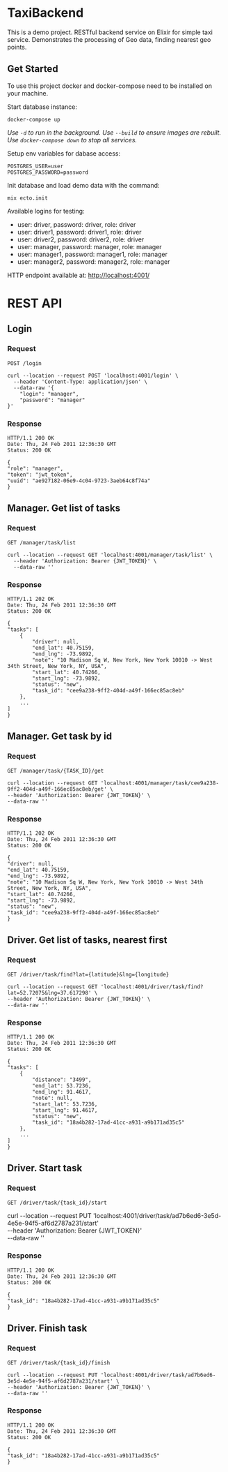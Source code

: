 # TaxiBackend

This is a demo project. RESTful backend service on Elixir for simple taxi service.
Demonstrates the processing of Geo data, finding nearest geo points.

## Get Started

To use this project docker and docker-compose need to be installed on your machine.

Start database instance:
```
docker-compose up
```

*Use `-d` to run in the background.*
*Use `--build` to ensure images are rebuilt.*
*Use `docker-compose down` to stop all services.*

Setup env variables for dabase access:
```
POSTGRES_USER=user
POSTGRES_PASSWORD=password
```


Init database and load demo data with the command:
```
mix ecto.init
```
Available logins for testing:
- user: driver, password: driver, role: driver
- user: driver1, password: driver1, role: driver
- user: driver2, password: driver2, role: driver
- user: manager, password: manager, role: manager
- user: manager1, password: manager1, role: manager
- user: manager2, password: manager2, role: manager

HTTP endpoint available at: [http://localhost:4001/](http://localhost:4001/)

# REST API

## Login
### Request

`POST /login`

    curl --location --request POST 'localhost:4001/login' \
      --header 'Content-Type: application/json' \
      --data-raw '{
        "login": "manager",
        "password": "manager"
    }'

### Response

    HTTP/1.1 200 OK
    Date: Thu, 24 Feb 2011 12:36:30 GMT
    Status: 200 OK

    {
    "role": "manager",
    "token": "jwt_token",
    "uuid": "ae927182-06e9-4c04-9723-3aeb64c8f74a"
    }

## Manager. Get list of tasks
### Request

`GET /manager/task/list`

    curl --location --request GET 'localhost:4001/manager/task/list' \
      --header 'Authorization: Bearer {JWT_TOKEN}' \
      --data-raw ''

### Response

    HTTP/1.1 202 OK
    Date: Thu, 24 Feb 2011 12:36:30 GMT
    Status: 200 OK

    {
    "tasks": [
        {
            "driver": null,
            "end_lat": 40.75159,
            "end_lng": -73.9892,
            "note": "10 Madison Sq W, New York, New York 10010 -> West 34th Street, New York, NY, USA",
            "start_lat": 40.74266,
            "start_lng": -73.9892,
            "status": "new",
            "task_id": "cee9a238-9ff2-404d-a49f-166ec85ac8eb"
        },
        ...
    ]
    }

## Manager. Get task by id
### Request

`GET /manager/task/{TASK_ID}/get`

    curl --location --request GET 'localhost:4001/manager/task/cee9a238-9ff2-404d-a49f-166ec85ac8eb/get' \
    --header 'Authorization: Bearer {JWT_TOKEN}' \
    --data-raw ''

### Response

    HTTP/1.1 202 OK
    Date: Thu, 24 Feb 2011 12:36:30 GMT
    Status: 200 OK

    {
    "driver": null,
    "end_lat": 40.75159,
    "end_lng": -73.9892,
    "note": "10 Madison Sq W, New York, New York 10010 -> West 34th Street, New York, NY, USA",
    "start_lat": 40.74266,
    "start_lng": -73.9892,
    "status": "new",
    "task_id": "cee9a238-9ff2-404d-a49f-166ec85ac8eb"
    }



## Driver. Get list of tasks, nearest first
### Request

`GET /driver/task/find?lat={latitude}&lng={longitude}`

    curl --location --request GET 'localhost:4001/driver/task/find?lat=52.72075&lng=37.617298' \
    --header 'Authorization: Bearer {JWT_TOKEN}' \
    --data-raw ''

### Response

    HTTP/1.1 200 OK
    Date: Thu, 24 Feb 2011 12:36:30 GMT
    Status: 200 OK

    {
    "tasks": [
        {
            "distance": "3499",
            "end_lat": 53.7236,
            "end_lng": 91.4617,
            "note": null,
            "start_lat": 53.7236,
            "start_lng": 91.4617,
            "status": "new",
            "task_id": "18a4b282-17ad-41cc-a931-a9b171ad35c5"
        },
        ...
    ]
    }

## Driver. Start task
### Request

`GET /driver/task/{task_id}/start`

curl --location --request PUT 'localhost:4001/driver/task/ad7b6ed6-3e5d-4e5e-94f5-af6d2787a231/start' \
--header 'Authorization: Bearer {JWT_TOKEN}' \
--data-raw ''
### Response

    HTTP/1.1 200 OK
    Date: Thu, 24 Feb 2011 12:36:30 GMT
    Status: 200 OK

    {
    "task_id": "18a4b282-17ad-41cc-a931-a9b171ad35c5"
    }
## Driver. Finish task
### Request

`GET /driver/task/{task_id}/finish`

    curl --location --request PUT 'localhost:4001/driver/task/ad7b6ed6-3e5d-4e5e-94f5-af6d2787a231/start' \
    --header 'Authorization: Bearer {JWT_TOKEN}' \
    --data-raw ''
### Response

    HTTP/1.1 200 OK
    Date: Thu, 24 Feb 2011 12:36:30 GMT
    Status: 200 OK

    {
    "task_id": "18a4b282-17ad-41cc-a931-a9b171ad35c5"
    }